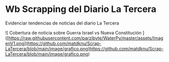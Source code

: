 # Wb Scrapping del Diario La Tercera
Evidenciar tendencias de noticias del diario La Tercera




<span>![</span><span> Cobertura de noticia sobre Guerra Israel vs Nueva Constitución </span><span>]</span><span>(</span><span>[https://raw.githubusercontent.com/parzibyte/WaterPy/master/assets/ImagenV1.png](https://github.com/matdknu/Scrap-LaTercera/blob/main/image/grafico.png)https://github.com/matdknu/Scrap-LaTercera/blob/main/image/grafico.png</span><span>)</span>
